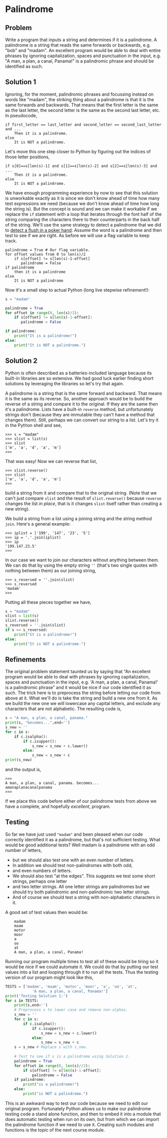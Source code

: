 # Palindrome

## Problem

Write a program that inputs a string and determines if it is a palindrome. A palindrome is a string that reads the same forwards or backwards, e.g. "bob" and "madam". An excellent program would be able to deal with entire phrases by ignoring capitalization, spaces and punctuation in the input, e.g. "A man, a plan, a canal, Panama!" is a palindromic phrase and should be identified as such.

## Solution 1

Ignoring, for the moment, palindromic phrases and focussing instead on words like "madam", the striking thing about a palindrome is that it is the same forwards and backwards. That means that the first letter is the same as the last letter, the second letter is the same as the second last letter, etc. In pseudocode,

```plaintext
if first_letter == last_letter and second_letter == second_last_letter and ...
    Then it is a palindrome.
else
    It is NOT a palindrome.
```

Let's move this one step closer to Python by figuring out the indices of those letter positions,

```plaintext
if s[0]==s[len(s)-1] and s[1]==s[len(s)-2] and s[2]==s[len(s)-3] and ...
    Then it is a palindrome.
else
    It is NOT a palindrome.
```

We have enough programming experience by now to see that this solution is unworkable exactly as it is since we don't know ahead of time how many test expressions we need (because we don't know ahead of time how long the string is). But the concept is sound and we can make it workable if we replace the `if` statement with a loop that iterates through the font half of the string comparing the characters there to their counterparts in the back half of the string. We'll use the same strategy to detect a palindrome that we did to [detect a flush in a poker hand](09-poker-hands.md): Assume the word is a palindrome and then test to see if we are right. As before we will use a flag variable to keep track.

```plaintext
palindrome = True # Our flag variable.
for offset values from 0 to len(s)/2
    if s[offset] != s[len(s)-1-offset]
       palindrome = False
if palindrome
    then it is a palindrome
else
    It is NOT a palindrome
```

Now it's a small step to actual Python (long live stepwise refinement!):

```python
s = "madam"

palindrome = True
for offset in range(0, len(s)/2):
    if s[offset] != s[len(s)-1-offset]:
       palindrome = False

if palindrome:
    print("It is a palindrome!")
else:
    print("It is NOT a palindrome.")
```

## Solution 2

Python is often described as a batteries-included language because its built-in libraries are so extensive. We had good luck earlier finding short solutions by leveraging the libraries so let's try that again.

A palindrome is a string that is the same forward and backward. That means it is the same as its reverse. So, another approach would be to build the reverse of a string and compare it to the original. If they are the same then it's a palindrome. Lists have a built-in `reverse` method, but unfortunately strings don't (because they are immutable they can't have a method that changes them). Still, perhaps we can convert our string to a list. Let's try it in the Python shell and see,

```plaintext
>>> s = "madam"
>>> slist = list(s)
>>> slist
['m', 'a', 'd', 'a', 'm']
>>>
```

That was easy! Now we can reverse that list,

```plaintext
>>> slist.reverse()
>>> slist
['m', 'a', 'd', 'a', 'm']
>>>
```

build a string from it and compare that to the original string. (Note that we can't just compare `slist` and the result of `slist.reverse()` because `reverse` changes the list _in place_, that is it changes `slist` itself rather than creating a new string).

We build a string from a list using a joining string and the string method `join`. Here's a general example:

```plaintext
>>> iplist = ['199', '147', '23', '5']
>>> ip = '.'.join(iplist)
>>> ip
'199.147.23.5'
>>>
```

In our case we want to join our characters without anything between them. We can do that by using the empty string `''` (that's two single quotes with nothing between them) as our joining string,

```plaintext
>>> s_reversed = ''.join(slist)
>>> s_reversed
'madam'
>>>
```

Putting all these pieces together we have,

```python
s = "madam"
slist = list(s)
slist.reverse()
s_reversed = ''.join(slist)
if s == s_reversed:
    print("It is a palindrome!")
else:
    print("It is NOT a palindrome.")
```

## Refinements

The original problem statement taunted us by saying that “An excellent program would be able to deal with phrases by ignoring capitalization, spaces and punctuation in the input, e.g. 'A man, a plan, a canal, Panama!' is a palindromic phrase” and it would be nice if our code identified it as such. The trick here is to preprocess the string before letting our code from above at it. What we'll do is take the string and build a new one from it. As we build the new one we will lowercase any capital letters, and exclude any characters that are not alphabetic. The resulting code is,

```python
s = "A man, a plan, a canal, panama."
print(s, "becomes...",end='')
s_new = ''
for c in s:
    if c.isalpha():
        if c.isupper():
            s_new = s_new + c.lower()
        else:
            s_new = s_new + c
print(s_new)
```

and the output is,

```plaintext
>>>
A man, a plan, a canal, panama. becomes...
amanaplanacanalpanama
>>>
```

If we place this code before either of our palindrome tests from above we have a complete, and hopefully _excellent_, program.

## Testing

So far we have just used `"madam"` and been pleased when our code
correctly identified it as a palindrome, but that's not sufficient
testing. What would be good additional tests? Well madam is a palindrome
with an odd number of letters,

-   but we should also test one with an even number of letters.
-   In addition we should test non-palindromes with both odd,
-   and even numbers of letters.
-   We should also test "at the edges". This suggests we test some
    short strings, perhaps one letter
-   and two letter strings. All one letter strings are palindromes but
    we should try both palindromic and non-palindromic two letter
    strings.
-   And of course we should test a string with non-alphabetic characters
    in it.

A good set of test values then would be:

```plaintext
    madam
    maam
    motor
    moor
    a
    oo
    at
    A man, a plan, a canal, Panama!
```
Running our program multiple times to test all of these would be tiring
so it would be nice if we could automate it. We could do that by putting
our test values into a list and looping through it to run all the tests.
Thus the testing version of our program might look like this,

```python
TESTS = ['madam', 'maam', 'motor', 'moor', 'a', 'oo', 'at',
            'A man, a plan, a canal, Panama!']
print('Testing Solution 1:')
for s in TESTS:
    print(s,end='')
    # Preprocess s to lower case and remove non-alphas.
    s_new = ''
    for c in s:
        if c.isalpha():
            if c.isupper():
                s_new = s_new + c.lower()
            else:
                s_new = s_new + c
    s = s_new # Replace s with s_new.
    
    # Test to see if s is a palindrome using Solution 1.
    palindrome = True
    for offset in range(0, len(s)//2):
        if s[offset] != s[len(s)-1-offset]:
            palindrome = False
    if palindrome:
        print("is a palindrome!")
    else:
        print("is NOT a palindrome.")
```

This is an awkward way to test our code because we need to edit our
original program. Fortunately Python allows us to make our palindrome
testing code a stand alone function, and then to embed it into a module
that does automatic testing when run on its own, but from which we can
import the palindrome function if we need to use it. Creating such
modules and functions is the topic of the next course module.
